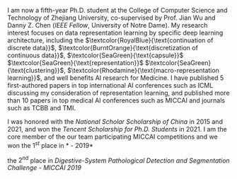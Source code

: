 I am now a fifth-year Ph.D. student at the College of Computer Science and Technology of Zhejiang University, co-supervised by Prof. Jian Wu and Danny Z. Chen (*IEEE Fellow*, University of Notre Dame). My research interest focuses on data representation learning by specific deep learning architecture, including the $\textcolor{RoyalBlue}{\text{continuation of discrete data}}$, $\textcolor{BurntOrange}{\text{discretization of continuous data}}$, $\textcolor{SeaGreen}{\text{capsule}}$ $\textcolor{SeaGreen}{\text{representation}}$ $\textcolor{SeaGreen}{\text{clustering}}$, $\textcolor{Rhodamine}{\text{macro-representation learning}}$, and well benefits AI research for Medicine. I have published 5 first-authored papers in top international AI conferences such as ICML discussing my consideration of representation learning, and published more than 10 papers in top medical AI conferences such as MICCAI and journals such as TCBB and TMI.

I was honored with the *National Scholar Scholarship of China* in 2015 and 2021, and won the *Tencent Scholarship for Ph.D. Students* in 2021. I am the core member of the our team participating MICCAI competitions and we won the $1^{st}$ place in * - 2019*


the $2^{nd}$ place in *Digestive-System Pathological Detection and Segmentation Challenge - MICCAI 2019*
